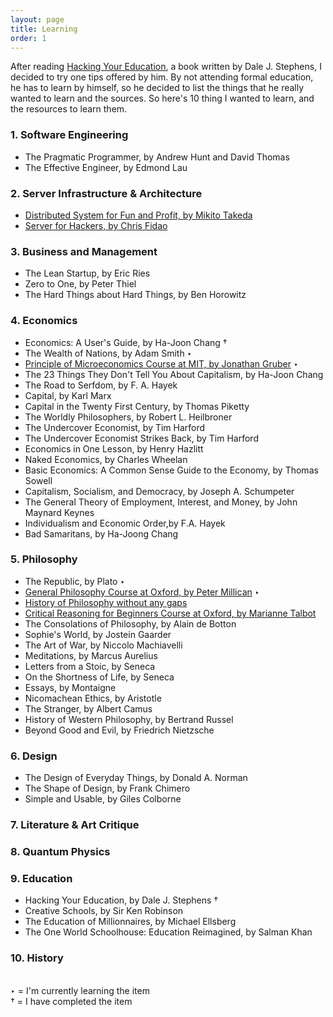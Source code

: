 ```yaml
---
layout: page
title: Learning
order: 1
---
```


After reading [Hacking Your Education](http://www.amazon.com/gp/product/0399159967), a book written by Dale J. Stephens, I decided to try one tips offered by him. By not attending formal education, he has to learn by himself, so he decided to list the things that he really wanted to learn and the sources. So here's 10 thing I wanted to learn, and the resources to learn them.

### 1. Software Engineering
* The Pragmatic Programmer, by Andrew Hunt and David Thomas
* The Effective Engineer, by Edmond Lau

### 2. Server Infrastructure & Architecture
* [Distributed System for Fun and Profit, by Mikito Takeda](http://book.mixu.net/distsys/single-page.html)
* [Server for Hackers, by Chris Fidao](https://book.serversforhackers.com/)

### 3. Business and Management
* The Lean Startup, by Eric Ries
* Zero to One, by Peter Thiel
* The Hard Things about Hard Things, by Ben Horowitz

### 4. Economics
* Economics: A User's Guide, by Ha-Joon Chang &dagger;
* The Wealth of Nations, by Adam Smith &#8227;
* [Principle of Microeconomics Course at MIT, by Jonathan Gruber](http://ocw.mit.edu/courses/economics/14-01sc-principles-of-microeconomics-fall-2011/) &#8227;
* The 23 Things They Don't Tell You About Capitalism, by Ha-Joon Chang
* The Road to Serfdom, by F. A. Hayek
* Capital, by Karl Marx
* Capital in the Twenty First Century, by Thomas Piketty
* The Worldly Philosophers, by Robert L. Heilbroner
* The Undercover Economist, by Tim Harford
* The Undercover Economist Strikes Back, by Tim Harford
* Economics in One Lesson, by Henry Hazlitt
* Naked Economics, by Charles Wheelan
* Basic Economics: A Common Sense Guide to the Economy, by Thomas Sowell
* Capitalism, Socialism, and Democracy, by Joseph A. Schumpeter	
* The General Theory of Employment, Interest, and Money, by John Maynard Keynes
* Individualism and Economic Order,by F.A. Hayek
* Bad Samaritans, by Ha-Joong Chang

### 5. Philosophy
* The Republic, by Plato &#8227;
* [General Philosophy Course at Oxford, by Peter Millican](https://podcasts.ox.ac.uk/series/general-philosophy) &#8227;
* [History of Philosophy without any gaps](http://www.historyofphilosophy.net/)
* [Critical Reasoning for Beginners Course at Oxford, by Marianne Talbot](http://podcasts.ox.ac.uk/series/critical-reasoning-beginners)
* The Consolations of Philosophy, by Alain de Botton
* Sophie's World, by Jostein Gaarder
* The Art of War, by Niccolo Machiavelli
* Meditations, by Marcus Aurelius
* Letters from a Stoic, by Seneca
* On the Shortness of Life, by Seneca
* Essays, by Montaigne
* Nicomachean Ethics, by Aristotle
* The Stranger, by Albert Camus
* History of Western Philosophy, by Bertrand Russel
* Beyond Good and Evil, by Friedrich Nietzsche

### 6. Design
* The Design of Everyday Things, by Donald A. Norman
* The Shape of Design, by Frank Chimero
* Simple and Usable, by Giles Colborne

### 7. Literature & Art Critique

### 8. Quantum Physics

### 9. Education
* Hacking Your Education, by Dale J. Stephens &dagger;
* Creative Schools, by Sir Ken Robinson
* The Education of Millionnaires, by Michael Ellsberg
* The One World Schoolhouse: Education Reimagined, by Salman Khan

### 10. History

<br />
&#8227; = I'm currently learning the item <br />
&dagger; = I have completed the item